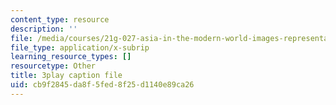 ```yaml
---
content_type: resource
description: ''
file: /media/courses/21g-027-asia-in-the-modern-world-images-representations-fall-2016/cb9f2845da8f5fed8f25d1140e89ca26_Ay80m-WFyko.vtt
file_type: application/x-subrip
learning_resource_types: []
resourcetype: Other
title: 3play caption file
uid: cb9f2845-da8f-5fed-8f25-d1140e89ca26
---
```

